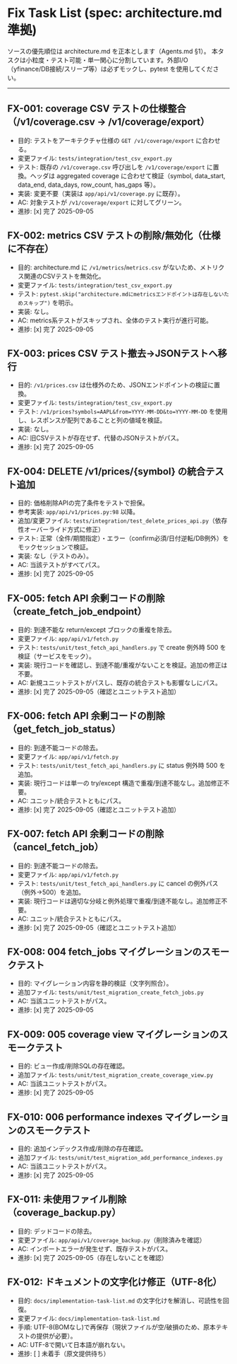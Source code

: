 # Fix Task List (spec: architecture.md 準拠)

ソースの優先順位は architecture.md を正本とします（Agents.md §1）。
本タスクは小粒度・テスト可能・単一関心に分割しています。外部I/O（yfinance/DB接続/スリープ等）は必ずモックし、pytest を使用してください。

---

## FX-001: coverage CSV テストの仕様整合（/v1/coverage.csv → /v1/coverage/export）
- 目的: テストをアーキテクチャ仕様の `GET /v1/coverage/export` に合わせる。
- 変更ファイル: `tests/integration/test_csv_export.py`
- テスト: 既存の `/v1/coverage.csv` 呼び出しを `/v1/coverage/export` に置換。ヘッダは aggregated coverage に合わせて検証（symbol, data_start, data_end, data_days, row_count, has_gaps 等）。
- 実装: 変更不要（実装は `app/api/v1/coverage.py` に既存）。
- AC: 対象テストが `/v1/coverage/export` に対してグリーン。
- 進捗: [x] 完了 2025-09-05

## FX-002: metrics CSV テストの削除/無効化（仕様に不存在）
- 目的: architecture.md に `/v1/metrics`/`metrics.csv` がないため、メトリクス関連のCSVテストを無効化。
- 変更ファイル: `tests/integration/test_csv_export.py`
- テスト: `pytest.skip("architecture.mdにmetricsエンドポイントは存在しないためスキップ")` を明示。
- 実装: なし。
- AC: metrics系テストがスキップされ、全体のテスト実行が進行可能。
- 進捗: [x] 完了 2025-09-05

## FX-003: prices CSV テスト撤去→JSONテストへ移行
- 目的: `/v1/prices.csv` は仕様外のため、JSONエンドポイントの検証に置換。
- 変更ファイル: `tests/integration/test_csv_export.py`
- テスト: `/v1/prices?symbols=AAPL&from=YYYY-MM-DD&to=YYYY-MM-DD` を使用し、レスポンスが配列であることと列の値域を検証。
- 実装: なし。
- AC: 旧CSVテストが存在せず、代替のJSONテストがパス。
- 進捗: [x] 完了 2025-09-05

## FX-004: DELETE /v1/prices/{symbol} の統合テスト追加
- 目的: 価格削除APIの完了条件をテストで担保。
- 参考実装: `app/api/v1/prices.py:98` 以降。
- 追加/変更ファイル: `tests/integration/test_delete_prices_api.py`（依存性オーバーライド方式に修正）
- テスト: 正常（全件/期間指定）・エラー（confirm必須/日付逆転/DB例外）をモックセッションで検証。
- 実装: なし（テストのみ）。
- AC: 当該テストがすべてパス。
- 進捗: [x] 完了 2025-09-05

## FX-005: fetch API 余剰コードの削除（create_fetch_job_endpoint）
- 目的: 到達不能な return/except ブロックの重複を除去。
- 変更ファイル: `app/api/v1/fetch.py`
- テスト: `tests/unit/test_fetch_api_handlers.py` で create 例外時 500 を検証（サービスをモック）。
- 実装: 現行コードを確認し、到達不能/重複がないことを検証。追加の修正は不要。
- AC: 新規ユニットテストがパスし、既存の統合テストも影響なしにパス。
- 進捗: [x] 完了 2025-09-05（確認とユニットテスト追加）

## FX-006: fetch API 余剰コードの削除（get_fetch_job_status）
- 目的: 到達不能コードの除去。
- 変更ファイル: `app/api/v1/fetch.py`
- テスト: `tests/unit/test_fetch_api_handlers.py` に status 例外時 500 を追加。
- 実装: 現行コードは単一の try/except 構造で重複/到達不能なし。追加修正不要。
- AC: ユニット/統合テストともにパス。
- 進捗: [x] 完了 2025-09-05（確認とユニットテスト追加）

## FX-007: fetch API 余剰コードの削除（cancel_fetch_job）
- 目的: 到達不能コードの除去。
- 変更ファイル: `app/api/v1/fetch.py`
- テスト: `tests/unit/test_fetch_api_handlers.py` に cancel の例外パス（例外→500）を追加。
- 実装: 現行コードは適切な分岐と例外処理で重複/到達不能なし。追加修正不要。
- AC: ユニット/統合テストともにパス。
- 進捗: [x] 完了 2025-09-05（確認とユニットテスト追加）

## FX-008: 004 fetch_jobs マイグレーションのスモークテスト
- 目的: マイグレーション内容を静的検証（文字列照合）。
- 追加ファイル: `tests/unit/test_migration_create_fetch_jobs.py`
- AC: 当該ユニットテストがパス。
- 進捗: [x] 完了 2025-09-05

## FX-009: 005 coverage view マイグレーションのスモークテスト
- 目的: ビュー作成/削除SQLの存在確認。
- 追加ファイル: `tests/unit/test_migration_create_coverage_view.py`
- AC: 当該ユニットテストがパス。
- 進捗: [x] 完了 2025-09-05

## FX-010: 006 performance indexes マイグレーションのスモークテスト
- 目的: 追加インデックス作成/削除の存在確認。
- 追加ファイル: `tests/unit/test_migration_add_performance_indexes.py`
- AC: 当該ユニットテストがパス。
- 進捗: [x] 完了 2025-09-05

## FX-011: 未使用ファイル削除（coverage_backup.py）
- 目的: デッドコードの除去。
- 変更ファイル: `app/api/v1/coverage_backup.py`（削除済みを確認）
- AC: インポートエラーが発生せず、既存テストがパス。
- 進捗: [x] 完了 2025-09-05（存在しないことを確認）

## FX-012: ドキュメントの文字化け修正（UTF-8化）
- 目的: `docs/implementation-task-list.md` の文字化けを解消し、可読性を回復。
- 変更ファイル: `docs/implementation-task-list.md`
- 手順: UTF-8(BOMなし)で再保存（現状ファイルが空/破損のため、原本テキストの提供が必要）。
- AC: UTF-8で開いて日本語が崩れない。
- 進捗: [ ] 未着手（原文提供待ち）
